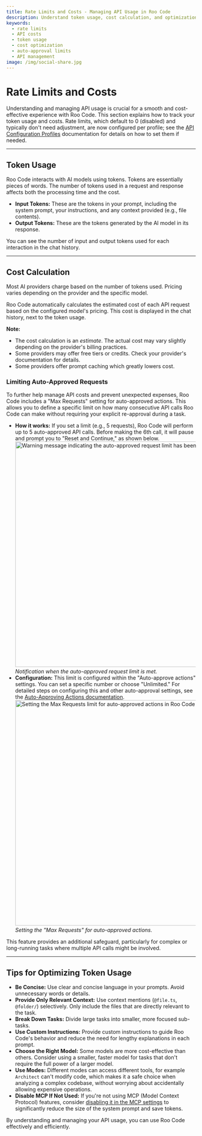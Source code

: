 ```yaml
---
title: Rate Limits and Costs - Managing API Usage in Roo Code
description: Understand token usage, cost calculation, and optimization strategies for Roo Code. Learn how to manage API costs and set request limits effectively.
keywords:
  - rate limits
  - API costs
  - token usage
  - cost optimization
  - auto-approval limits
  - API management
image: /img/social-share.jpg
---
```


# Rate Limits and Costs

Understanding and managing API usage is crucial for a smooth and cost-effective experience with Roo Code. This section explains how to track your token usage and costs. Rate limits, which default to 0 (disabled) and typically don't need adjustment, are now configured per profile; see the [API Configuration Profiles](/features/api-configuration-profiles#creating-a-profile) documentation for details on how to set them if needed.

---

## Token Usage

Roo Code interacts with AI models using tokens. Tokens are essentially pieces of words. The number of tokens used in a request and response affects both the processing time and the cost.

*   **Input Tokens:** These are the tokens in your prompt, including the system prompt, your instructions, and any context provided (e.g., file contents).
*   **Output Tokens:** These are the tokens generated by the AI model in its response.

You can see the number of input and output tokens used for each interaction in the chat history.

---

## Cost Calculation

Most AI providers charge based on the number of tokens used. Pricing varies depending on the provider and the specific model.

Roo Code automatically calculates the estimated cost of each API request based on the configured model's pricing. This cost is displayed in the chat history, next to the token usage.

**Note:**

*   The cost calculation is an *estimate*. The actual cost may vary slightly depending on the provider's billing practices.
*   Some providers may offer free tiers or credits. Check your provider's documentation for details.
*   Some providers offer prompt caching which greatly lowers cost.

### Limiting Auto-Approved Requests

To further help manage API costs and prevent unexpected expenses, Roo Code includes a "Max Requests" setting for auto-approved actions. This allows you to define a specific limit on how many consecutive API calls Roo Code can make without requiring your explicit re-approval during a task.

*   **How it works:** If you set a limit (e.g., 5 requests), Roo Code will perform up to 5 auto-approved API calls. Before making the 6th call, it will pause and prompt you to "Reset and Continue," as shown below.
    <img src="/img/v3.18.0/v3.18.0-1.png" alt="Warning message indicating the auto-approved request limit has been reached." width="600" />
    *Notification when the auto-approved request limit is met.*
*   **Configuration:** This limit is configured within the "Auto-approve actions" settings. You can set a specific number or choose "Unlimited." For detailed steps on configuring this and other auto-approval settings, see the [Auto-Approving Actions documentation](/features/auto-approving-actions).
    <img src="/img/v3.18.0/v3.18.0.png" alt="Setting the Max Requests limit for auto-approved actions in Roo Code settings." width="600" />
    *Setting the "Max Requests" for auto-approved actions.*

This feature provides an additional safeguard, particularly for complex or long-running tasks where multiple API calls might be involved.

---

## Tips for Optimizing Token Usage

*   **Be Concise:** Use clear and concise language in your prompts. Avoid unnecessary words or details.
*   **Provide Only Relevant Context:** Use context mentions (`@file.ts`, `@folder/`) selectively. Only include the files that are directly relevant to the task.
*   **Break Down Tasks:** Divide large tasks into smaller, more focused sub-tasks.
*   **Use Custom Instructions:** Provide custom instructions to guide Roo Code's behavior and reduce the need for lengthy explanations in each prompt.
*   **Choose the Right Model:** Some models are more cost-effective than others. Consider using a smaller, faster model for tasks that don't require the full power of a larger model.
*   **Use Modes:** Different modes can access different tools, for example `Architect` can't modify code, which makes it a safe choice when analyzing a complex codebase, without worrying about accidentally allowing expensive operations.
*   **Disable MCP If Not Used:** If you're not using MCP (Model Context Protocol) features, consider [disabling it in the MCP settings](/features/mcp/using-mcp-in-roo#enabling-or-disabling-mcp-server-creation) to significantly reduce the size of the system prompt and save tokens.

By understanding and managing your API usage, you can use Roo Code effectively and efficiently.